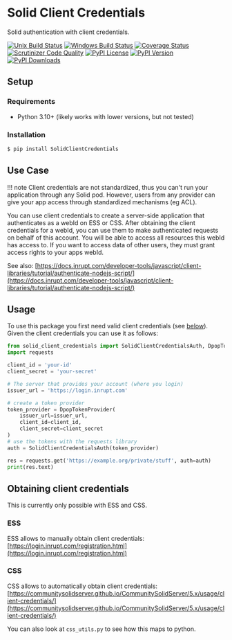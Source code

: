 # Solid Client Credentials

Solid authentication with client credentials.

[![Unix Build Status](https://img.shields.io/github/actions/workflow/status/Otto-AA/solid-client-credentials-py/main.yml?branch=main&label=linux)](https://github.com/Otto-AA/solid-client-credentials-py/actions)
[![Windows Build Status](https://img.shields.io/appveyor/ci/Otto-AA/solid-client-credentials-py.svg?label=windows)](https://ci.appveyor.com/project/Otto-AA/solid-client-credentials-py)
[![Coverage Status](https://img.shields.io/codecov/c/gh/Otto-AA/solid-client-credentials-py)](https://codecov.io/gh/Otto-AA/solid-client-credentials-py)
[![Scrutinizer Code Quality](https://img.shields.io/scrutinizer/g/Otto-AA/solid-client-credentials-py.svg)](https://scrutinizer-ci.com/g/Otto-AA/solid-client-credentials-py)
[![PyPI License](https://img.shields.io/pypi/l/SolidClientCredentials.svg)](https://pypi.org/project/SolidClientCredentials)
[![PyPI Version](https://img.shields.io/pypi/v/SolidClientCredentials.svg)](https://pypi.org/project/SolidClientCredentials)
[![PyPI Downloads](https://img.shields.io/pypi/dm/SolidClientCredentials.svg?color=orange)](https://pypistats.org/packages/SolidClientCredentials)

## Setup

### Requirements

* Python 3.10+ (likely works with lower versions, but not tested)

### Installation

```bash
$ pip install SolidClientCredentials
```

## Use Case

!!! note
    Client credentials are not standardized, thus you can't run your application through any Solid pod. However, users from any provider can give your app access through standardized mechanisms (eg ACL).


You can use client credentials to create a server-side application that authenticates as a webId on ESS or CSS. After obtaining the client credentials for a webId, you can use them to make authenticated requests on behalf of this account. You will be able to access all resources this webId has access to. If you want to access data of other users, they must grant access rights to your apps webId.

See also: [https://docs.inrupt.com/developer-tools/javascript/client-libraries/tutorial/authenticate-nodejs-script/](https://docs.inrupt.com/developer-tools/javascript/client-libraries/tutorial/authenticate-nodejs-script/)

## Usage

To use this package you first need valid client credentials (see [below](#obtaining-client-credentials)). Given the client credentials you can use it as follows:

```python
from solid_client_credentials import SolidClientCredentialsAuth, DpopTokenProvider
import requests

client_id = 'your-id'
client_secret = 'your-secret'

# The server that provides your account (where you login)
issuer_url = 'https://login.inrupt.com'

# create a token provider
token_provider = DpopTokenProvider(
    issuer_url=issuer_url,
    client_id=client_id,
    client_secret=client_secret
)
# use the tokens with the requests library
auth = SolidClientCredentialsAuth(token_provider)

res = requests.get('https://example.org/private/stuff', auth=auth)
print(res.text)
```

## Obtaining client credentials

This is currently only possible with ESS and CSS.

### ESS

ESS allows to manually obtain client credentials: [https://login.inrupt.com/registration.html](https://login.inrupt.com/registration.html)

### CSS

CSS allows to automatically obtain client credentials: [https://communitysolidserver.github.io/CommunitySolidServer/5.x/usage/client-credentials/](https://communitysolidserver.github.io/CommunitySolidServer/5.x/usage/client-credentials/)

You can also look at `css_utils.py` to see how this maps to python.

